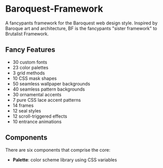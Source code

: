 # Baroquest-Framework
A fancypants framework for the Baroquest web design style. Inspired by Baroque art and architecture, BF is the fancypants "sister framework" to Brutalist Framework. 

## Fancy Features
* 30 custom fonts
* 23 color palettes
* 3 grid methods
* 10 CSS mask shapes
* 50 seamless wallpaper backgrounds
* 40 seamless pattern backgrounds
* 30 ornamental accents
* 7 pure CSS lace accent patterns
* 14 frames
* 12 seal styles
* 12 scroll-triggered effects
* 10 entrance animations

## Components
There are six components that comprise the core:
* __Palette__: color scheme library using CSS variables